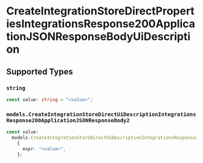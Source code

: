 # CreateIntegrationStoreDirectPropertiesIntegrationsResponse200ApplicationJSONResponseBodyUiDescription


## Supported Types

### `string`

```typescript
const value: string = "<value>";
```

### `models.CreateIntegrationStoreDirectUiDescriptionIntegrationsResponse200ApplicationJSONResponseBody2`

```typescript
const value:
  models.CreateIntegrationStoreDirectUiDescriptionIntegrationsResponse200ApplicationJSONResponseBody2 =
    {
      expr: "<value>",
    };
```

